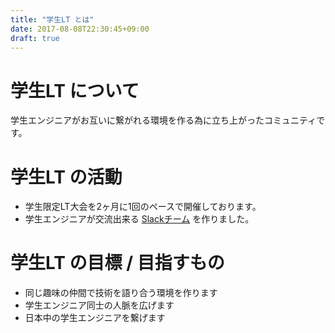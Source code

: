```yaml
---
title: "学生LT とは"
date: 2017-08-08T22:30:45+09:00
draft: true
---
```



# 学生LT について

学生エンジニアがお互いに繋がれる環境を作る為に立ち上がったコミュニティです。


# 学生LT の活動

- 学生限定LT大会を2ヶ月に1回のペースで開催しております。
- 学生エンジニアが交流出来る [Slackチーム](https://public-student-lt.slack.com/join/shared_invite/MjIzMjIwMTEwNDA1LTE1MDIxMDc4NTgtNTQyYmNmMzhlMw) を作りました。

# 学生LT の目標 / 目指すもの

- 同じ趣味の仲間で技術を語り合う環境を作ります
- 学生エンジニア同士の人脈を広げます
- 日本中の学生エンジニアを繋げます